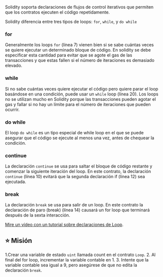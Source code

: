 Solidity soporta declaraciones de flujos de control iterativos que permiten que los contratos ejecuten el código repetidamente. 

Solidity diferencia entre tres tipos de loops: `for`, `while`, y `do while`

### for
Generalmente los loops `for` (línea 7) vienen bien si se sabe cuántas veces se quiere ejecutar un determinado bloque de código. En solidity se debe especificar esta cantidad para evitar que se agote el gas de las transacciones y que estas fallen si el número de iteraciones es demasiado elevado. 

### while
Si no sabe cuántas veces quiere ejecutar el código pero quiere parar el loop basándose en una condición, puede usar un `while` loop (línea 20).
Los loops no se utilizan mucho en Solidity porque las transacciones pueden agotar el gas y fallar si no hay un límite para el número de iteraciones que pueden ocurrir. 

### do while
El loop `do while` es un tipo especial de while loop en el que se puede asegurar que el código se ejecute al menos una vez, antes de chequear la condición. 

### continue
La declaración `continue` se usa para saltar el bloque de código restante y comenzar la siguiente iteración del loop. En este contrato, la declaración `continue` (línea 10) evitará que la segunda declaración if (línea 12) sea ejecutada.

### break
La declaración `break` se usa para salir de un loop. En este contrato la declaración de paro (break) (línea 14) causará un for loop que terminará después de la sexta interacción. 

<a href="https://www.youtube.com/watch?v=SB705OK3bUg" target="_blank">Mire un vídeo con un tutorial sobre declaraciones de Loop</a>.

## ⭐️ Misión

1.Crear una variable de estado `uint` llamada count en el contrato `Loop`.
2. Al final del for loop, incrementar la variable contable en 1. 
3. Intente que la variable contable sea igual a 9, pero asegúrese de que no edita la declaración `break`.